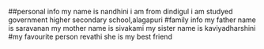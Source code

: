 ##personal info
my name is nandhini
i am from dindigul 
i am studyed government higher secondary school,alagapuri
#family info
my father name is saravanan
my mother name is sivakami
my sister name is kaviyadharshini
#my favourite person
revathi
she is my best friend
